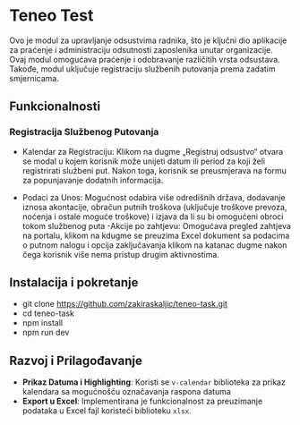 # Teneo Test
Ovo je modul za upravljanje odsustvima radnika, što je ključni dio aplikacije za praćenje i administraciju odsutnosti zaposlenika unutar organizacije. Ovaj modul omogućava praćenje i odobravanje različitih vrsta odsustava. Takođe, modul uključuje registraciju službenih putovanja prema zadatim smjernicama.

  

## Funkcionalnosti

### Registracija Službenog Putovanja

- Kalendar za Registraciju: Klikom na dugme „Registruj odsustvo“ otvara se modal u kojem korisnik može unijeti datum ili period za koji želi registrirati službeni put. Nakon toga, korisnik se preusmjerava na formu za popunjavanje dodatnih informacija.

- Podaci za Unos: Mogućnost odabira više odredišnih država, dodavanje iznosa akontacije, obračun putnih troškova (uključuje troškove prevoza, noćenja i ostale moguće troškove) i izjava da li su bi omogućeni obroci tokom službenog puta
-Akcije po zahtjevu: Omogućava pregled zahtjeva na portalu, klikom na kdugme se preuzima Excel dokument sa podacima o putnom nalogu i opcija zaključavanja klikom na katanac dugme nakon čega korisnik više nema pristup drugim aktivnostima.

## Instalacija i pokretanje

- git clone https://github.com/zakiraskaljic/teneo-task.git
-  cd teneo-task
- npm install
- npm run dev 

##  Razvoj i Prilagođavanje

-   **Prikaz Datuma i Highlighting**: Koristi se `v-calendar` biblioteka za prikaz kalendara sa mogućnošću označavanja raspona datuma 
-   **Export u Excel**: Implementirana je funkcionalnost za preuzimanje podataka u Excel fajl koristeći biblioteku `xlsx`.





